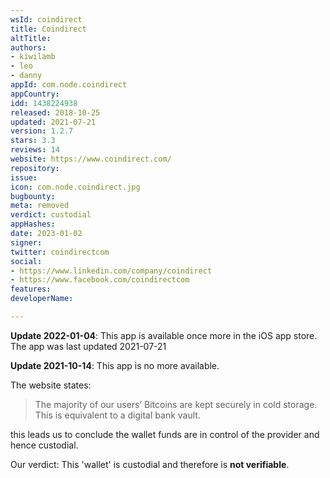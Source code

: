 ```yaml
---
wsId: coindirect
title: Coindirect
altTitle: 
authors:
- kiwilamb
- leo
- danny
appId: com.node.coindirect
appCountry: 
idd: 1438224938
released: 2018-10-25
updated: 2021-07-21
version: 1.2.7
stars: 3.3
reviews: 14
website: https://www.coindirect.com/
repository: 
issue: 
icon: com.node.coindirect.jpg
bugbounty: 
meta: removed
verdict: custodial
appHashes: 
date: 2023-01-02
signer: 
twitter: coindirectcom
social:
- https://www.linkedin.com/company/coindirect
- https://www.facebook.com/coindirectcom
features: 
developerName: 

---
```


**Update 2022-01-04**: This app is available once more in the iOS app store. The app was last updated 2021-07-21

**Update 2021-10-14**: This app is no more available.

The website states:

> The majority of our users’ Bitcoins are kept securely in cold storage. This is
  equivalent to a digital bank vault.

this leads us to conclude the wallet funds are in control of the provider and
hence custodial.

Our verdict: This 'wallet' is custodial and therefore is **not verifiable**.
